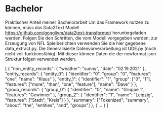# Bachelor
Praktischer Anteil meiner Bachelorarbeit
Um das Framework nutzen zu können, muss das Data2Text Modell https://github.com/gongliym/data2text-transformer/ heruntergeladen werden.
Folgen Sie den Schritten, die vom Modell vorgegeben werden, zur Erzeugung von NFL Spielberichten verwenden Sie die hier gegebene data_extract.py.
Die Generalisierte Datenvorverarbeitung ist UDE.py (noch nicht voll funktionsfähig). Mit dieser können Daten die der newformat.json Struktur folgen verwendet werden.

[
  {
    "non_entity_records": {
      "weather": "sunny",
      "date": "02.19.2021"
    },
    "entity_records": {
      "entity_0": {
        "identifier": "0",
        "group": "0",
        "features": "one",
        "name": "Klaus"
      },
      "entity_1": {
        "identifier": "1",
        "group": ["0", "1"],
        "features": ["more", "than", "one", "feature"],
        "name": "Dave"
      }
    },
    "group_records": {
      "group_0": {
        "identifier": "0",
        "name": "Gruppe 1",
        "features": "Gewinner"
      },
      "group_2": {
        "identifier": "1",
        "name": "Leipzig",
        "features": ["Stadt", "Kreis"]
      }
    },
    "summary": ["Tokenized", "summary", "about", "the", "entities", "and", "groups"]
  },
  {
    ...
  }
]
